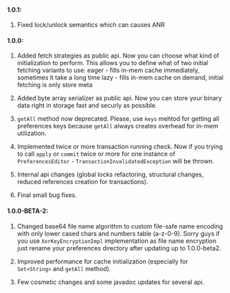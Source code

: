 #### 1.0.1:


1. Fixed lock/unlock semantics which can causes ANR


#### 1.0.0:

1. Added fetch strategies as public api. Now you can choose what kind
of initialization to perform. This allows you to define what of two
initial fetching variants to use:
    eager - fills in-mem cache immediately, sometimes it take a long time
    lazy - fills in-mem cache on demand, initial fetching is only store meta

2. Added byte array serializer as public api. Now you can store your
binary data right in storage fast and securly as possible.

3. `getAll` method now deprecated. Please, use `keys` mehtod for getting
all preferences keys because `getAll` always creates overhead for in-mem
utilization.

4. Implemented twice or more transaction running check.
Now if you trying to call `apply` or `commit` twice or more for one
instance of `PreferencesEditor` - `TransactionInvalidatedException`
will be thrown.

5. Internal api changes (global locks refactoring, structural changes,
reduced references creation for transactions).

6. Final small bug fixes.

#### 1.0.0-BETA-2:

1. Changed base64 file name algorithm to custom file-safe name encoding
with only lower cased chars and numbers table (a-z-0-9). Sorry guys if you use 
`XorKeyEncryptionImpl` implementation as file name encryption just rename your
preferences directory after updating up to 1.0.0-beta2.

2. Improved performance for cache initialization (especially for `Set<String>`
and `getAll` method).

3. Few cosmetic changes and some javadoc updates for several api.